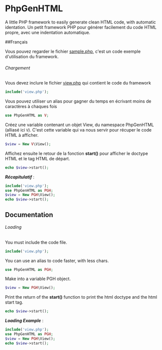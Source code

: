 # PhpGenHTML
A little PHP framework to easily generate clean HTML code, with automatic identation.
Un petit framework PHP pour générer facilement du code HTML propre, avec une indentation automatique.








##Français

Vous pouvez regarder le fichier [sample.php](https://github.com/Drulac/PhpGenHTML/blob/master/sample.php), c'est un code exemple d'utilisation du framework.

###### Chargement
Vous devez inclure le fichier [view.php](https://github.com/Drulac/PhpGenHTML/blob/master/view.php) qui contient le code du framework
```php
include('view.php');
```
Vous pouvez utiliser un alias pour gagner du temps en écrivant moins de caractères à chaques fois
```php
use PhpGenHTML as V;
```
Créez une variable contenant un objet View, du namespace PhpGenHTML (alliasé ici `V`). C'est cette variable qui va nous servir pour récuper le code HTML à afficher.
```php
$view = New V\View();
```
Affichez ensuite le retour de la fonction **start()** pour afficher le doctype HTML et le tag HTML de départ.
```php
echo $view->start();
```

**_Récapitulatif_** :
```php
include('view.php');
use PhpGenHTML as PGH;
$view = New PGH\View();
echo $view->start();
```

















## Documentation
###### Loading
You must include the code file.
```php
include('view.php');
```
You can use an alias to code faster, with less chars.
```php
use PhpGenHTML as PGH;
```
Make into a variable PGH object.
```php
$view = New PGH\View();
```
Print the return of the **start()** function to print the html doctype and the html start tag.
```php
echo $view->start();
```

**_Loading Example_** :
```php
include('view.php');
use PhpGenHTML as PGH;
$view = New PGH\View();
echo $view->start();
```
